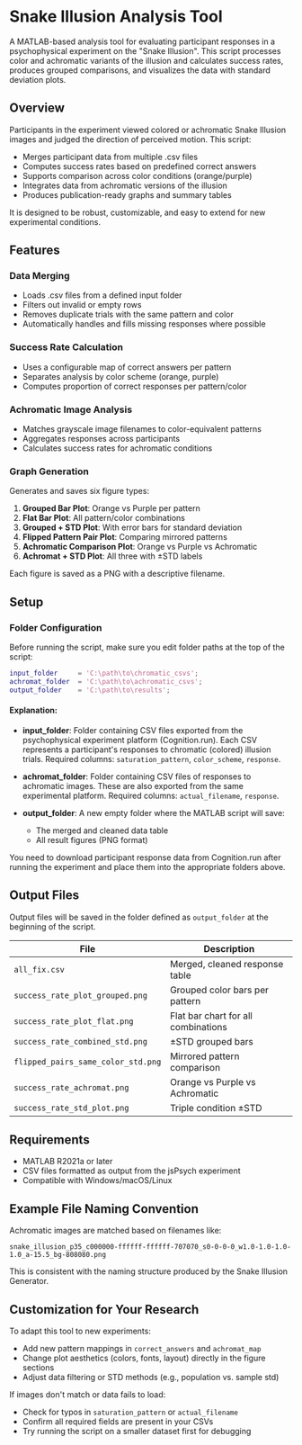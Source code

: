 # Snake Illusion Analysis Tool

A MATLAB-based analysis tool for evaluating participant responses in a psychophysical experiment on the "Snake Illusion". This script processes color and achromatic variants of the illusion and calculates success rates, produces grouped comparisons, and visualizes the data with standard deviation plots.

## Overview

Participants in the experiment viewed colored or achromatic Snake Illusion images and judged the direction of perceived motion. This script:

- Merges participant data from multiple .csv files
- Computes success rates based on predefined correct answers
- Supports comparison across color conditions (orange/purple)
- Integrates data from achromatic versions of the illusion
- Produces publication-ready graphs and summary tables

It is designed to be robust, customizable, and easy to extend for new experimental conditions.

## Features

### Data Merging
- Loads .csv files from a defined input folder
- Filters out invalid or empty rows
- Removes duplicate trials with the same pattern and color
- Automatically handles and fills missing responses where possible

### Success Rate Calculation
- Uses a configurable map of correct answers per pattern
- Separates analysis by color scheme (orange, purple)
- Computes proportion of correct responses per pattern/color

### Achromatic Image Analysis
- Matches grayscale image filenames to color-equivalent patterns
- Aggregates responses across participants
- Calculates success rates for achromatic conditions

### Graph Generation
Generates and saves six figure types:

1. **Grouped Bar Plot**: Orange vs Purple per pattern
2. **Flat Bar Plot**: All pattern/color combinations
3. **Grouped + STD Plot**: With error bars for standard deviation
4. **Flipped Pattern Pair Plot**: Comparing mirrored patterns
5. **Achromatic Comparison Plot**: Orange vs Purple vs Achromatic
6. **Achromat + STD Plot**: All three with ±STD labels

Each figure is saved as a PNG with a descriptive filename.

## Setup

### Folder Configuration
Before running the script, make sure you edit folder paths at the top of the script:

```matlab
input_folder     = 'C:\path\to\chromatic_csvs';
achromat_folder  = 'C:\path\to\achromatic_csvs';
output_folder    = 'C:\path\to\results';
```

#### Explanation:
- **input_folder**: Folder containing CSV files exported from the psychophysical experiment platform (Cognition.run). Each CSV represents a participant's responses to chromatic (colored) illusion trials. Required columns: `saturation_pattern`, `color_scheme`, `response`.

- **achromat_folder**: Folder containing CSV files of responses to achromatic images. These are also exported from the same experimental platform. Required columns: `actual_filename`, `response`.

- **output_folder**: A new empty folder where the MATLAB script will save:
  - The merged and cleaned data table
  - All result figures (PNG format)

You need to download participant response data from Cognition.run after running the experiment and place them into the appropriate folders above.

## Output Files

Output files will be saved in the folder defined as `output_folder` at the beginning of the script.

| File | Description |
|------|-------------|
| `all_fix.csv` | Merged, cleaned response table |
| `success_rate_plot_grouped.png` | Grouped color bars per pattern |
| `success_rate_plot_flat.png` | Flat bar chart for all combinations |
| `success_rate_combined_std.png` | ±STD grouped bars |
| `flipped_pairs_same_color_std.png` | Mirrored pattern comparison |
| `success_rate_achromat.png` | Orange vs Purple vs Achromatic |
| `success_rate_std_plot.png` | Triple condition ±STD |

## Requirements

- MATLAB R2021a or later
- CSV files formatted as output from the jsPsych experiment
- Compatible with Windows/macOS/Linux

## Example File Naming Convention

Achromatic images are matched based on filenames like:
```
snake_illusion_p35_c000000-ffffff-ffffff-707070_s0-0-0-0_w1.0-1.0-1.0-1.0_a-15.5_bg-808080.png
```

This is consistent with the naming structure produced by the Snake Illusion Generator.

## Customization for Your Research

To adapt this tool to new experiments:

- Add new pattern mappings in `correct_answers` and `achromat_map`
- Change plot aesthetics (colors, fonts, layout) directly in the figure sections
- Adjust data filtering or STD methods (e.g., population vs. sample std)

If images don't match or data fails to load:

- Check for typos in `saturation_pattern` or `actual_filename`
- Confirm all required fields are present in your CSVs
- Try running the script on a smaller dataset first for debugging